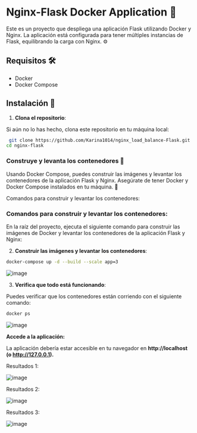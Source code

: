 # Nginx-Flask Docker Application 🚀

Este es un proyecto que despliega una aplicación Flask utilizando Docker y Nginx. La aplicación está configurada para tener múltiples instancias de Flask, equilibrando la carga con Nginx. ⚙️

## Requisitos 🛠️

- Docker
- Docker Compose

## Instalación 🔧

1. **Clona el repositorio**:

Si aún no lo has hecho, clona este repositorio en tu máquina local:

```bash
 git clone https://github.com/Karina1014/nginx_load_balance-Flask.git
cd nginx-flask
```
### Construye y levanta los contenedores 🚢
Usando Docker Compose, puedes construir las imágenes y levantar los contenedores de la aplicación Flask y Nginx. Asegúrate de tener Docker y Docker Compose instalados en tu máquina. 🐳

Comandos para construir y levantar los contenedores:

### Comandos para construir y levantar los contenedores:
En la raíz del proyecto, ejecuta el siguiente comando para construir las imágenes de Docker y levantar los contenedores de la aplicación Flask y Nginx:

2. **Construir las imágenes y levantar los contenedores**:
```bash
docker-compose up -d --build --scale app=3
```

![image](https://github.com/user-attachments/assets/4d511a00-5226-4957-ae1d-6f1c250009a1)

3. **Verifica que todo está funcionando**:

Puedes verificar que los contenedores están corriendo con el siguiente comando:
 ```bash
 docker ps
 ```

 ![image](https://github.com/user-attachments/assets/993c5203-abc7-4c45-9589-2ca1edc40e53)

**Accede a la aplicación:**

La aplicación debería estar accesible en tu navegador en **http://localhost (o http://127.0.0.1).**

Resultados 1:

![image](https://github.com/user-attachments/assets/64da992e-2840-42d4-907d-b1119253ea2a)

Resultados 2:

![image](https://github.com/user-attachments/assets/4b20121f-0026-49b2-a799-5f58ad120dc1)

Resultados 3:

![image](https://github.com/user-attachments/assets/8fba61d0-3eab-4d84-8dd2-1cc874e66107)





